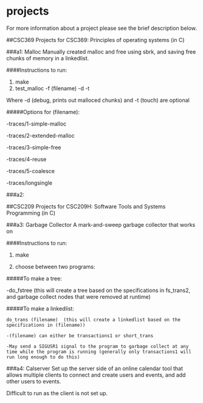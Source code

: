 # projects
For more information about a project please see the brief description below.

##CSC369
Projects for CSC369: Principles of operating systems (in C)

###a1: Malloc
Manually created malloc and free using sbrk, and saving free chunks of memory in a linkedlist. 

####Instructions to run:
1. make
2. test_malloc -f (filename) -d -t

Where -d (debug, prints out malloced chunks) and -t (touch) are optional 
  
#####Options for (filename):

-traces/1-simple-malloc

-traces/2-extended-malloc

-traces/3-simple-free

-traces/4-reuse

-traces/5-coalesce

-traces/longsingle
    
###a2: 

##CSC209
Projects for CSC209H: Software Tools and Systems Programming (in C)

###a3: Garbage Collector
A mark-and-sweep garbage collector that works on

####Instructions to run:

1. make

2. choose between two programs:

  
  #####To make a tree:
  
  -do_fstree (this will create a tree based on the specifications in fs_trans2, and garbage collect nodes that were         removed at runtime)

  #####To make a linkedlist:
  
    do_trans (filename)  (this will create a linkedlist based on the specifications in (filename))
    
    -(filename) can either be transactions1 or short_trans
    
    -May send a SIGUSR1 signal to the program to garbage collect at any time while the program is running (generally only transactions1 will run long enough to do this)

###a4: Calserver
Set up the server side of an online calendar tool that allows multiple clients to connect and create users and events, and add other users to events. 

Difficult to run as the client is not set up.
